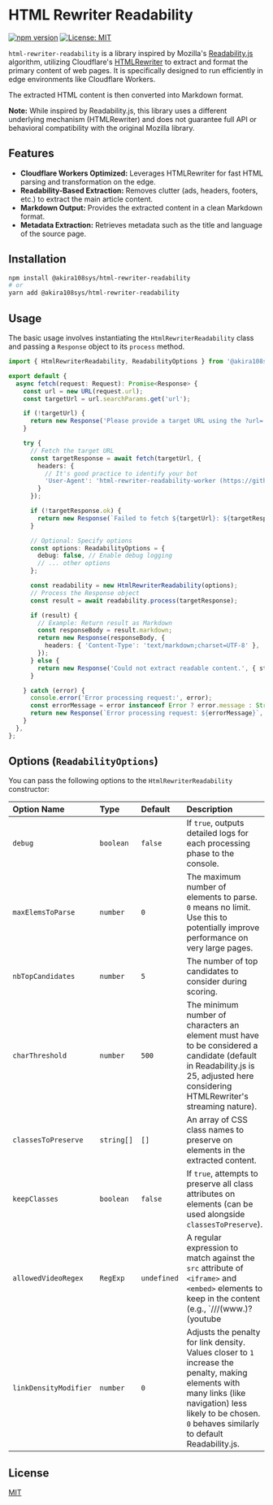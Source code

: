 # HTML Rewriter Readability

[![npm version](https://badge.fury.io/js/@akira108sys/html-rewriter-readability.svg)](https://badge.fury.io/js/@akira108sys/html-rewriter-readability)
[![License: MIT](https://img.shields.io/badge/License-MIT-yellow.svg)](https://opensource.org/licenses/MIT)

`html-rewriter-readability` is a library inspired by Mozilla's [Readability.js](https://github.com/mozilla/readability) algorithm, utilizing Cloudflare's [HTMLRewriter](https://developers.cloudflare.com/workers/runtime-apis/html-rewriter/) to extract and format the primary content of web pages. It is specifically designed to run efficiently in edge environments like Cloudflare Workers.

The extracted HTML content is then converted into Markdown format.

**Note:** While inspired by Readability.js, this library uses a different underlying mechanism (HTMLRewriter) and does not guarantee full API or behavioral compatibility with the original Mozilla library.

## Features

*   **Cloudflare Workers Optimized:** Leverages HTMLRewriter for fast HTML parsing and transformation on the edge.
*   **Readability-Based Extraction:** Removes clutter (ads, headers, footers, etc.) to extract the main article content.
*   **Markdown Output:** Provides the extracted content in a clean Markdown format.
*   **Metadata Extraction:** Retrieves metadata such as the title and language of the source page.

## Installation

```bash
npm install @akira108sys/html-rewriter-readability
# or
yarn add @akira108sys/html-rewriter-readability
```

## Usage

The basic usage involves instantiating the `HtmlRewriterReadability` class and passing a `Response` object to its `process` method.

```typescript
import { HtmlRewriterReadability, ReadabilityOptions } from '@akira108sys/html-rewriter-readability';

export default {
  async fetch(request: Request): Promise<Response> {
    const url = new URL(request.url);
    const targetUrl = url.searchParams.get('url');

    if (!targetUrl) {
      return new Response('Please provide a target URL using the ?url= parameter.', { status: 400 });
    }

    try {
      // Fetch the target URL
      const targetResponse = await fetch(targetUrl, {
        headers: {
          // It's good practice to identify your bot
          'User-Agent': 'html-rewriter-readability-worker (https://github.com/akira108/html-rewriter-readability)'
        }
      });

      if (!targetResponse.ok) {
        return new Response(`Failed to fetch ${targetUrl}: ${targetResponse.statusText}`, { status: targetResponse.status });
      }

      // Optional: Specify options
      const options: ReadabilityOptions = {
        debug: false, // Enable debug logging
        // ... other options
      };

      const readability = new HtmlRewriterReadability(options);
      // Process the Response object
      const result = await readability.process(targetResponse);

      if (result) {
        // Example: Return result as Markdown
        const responseBody = result.markdown;
        return new Response(responseBody, {
          headers: { 'Content-Type': 'text/markdown;charset=UTF-8' },
        });
      } else {
        return new Response('Could not extract readable content.', { status: 500 });
      }

    } catch (error) {
      console.error('Error processing request:', error);
      const errorMessage = error instanceof Error ? error.message : String(error);
      return new Response(`Error processing request: ${errorMessage}`, { status: 500 });
    }
  },
};
```

## Options (`ReadabilityOptions`)

You can pass the following options to the `HtmlRewriterReadability` constructor:

| Option Name           | Type       | Default     | Description                                                                                                                                                                                                   |
| :-------------------- | :--------- | :---------- | :------------------------------------------------------------------------------------------------------------------------------------------------------------------------------------------------------------ |
| `debug`               | `boolean`  | `false`     | If `true`, outputs detailed logs for each processing phase to the console.                                                                                                                                    |
| `maxElemsToParse`     | `number`   | `0`         | The maximum number of elements to parse. `0` means no limit. Use this to potentially improve performance on very large pages.                                                                                 |
| `nbTopCandidates`     | `number`   | `5`         | The number of top candidates to consider during scoring.                                                                                                                                                      |
| `charThreshold`       | `number`   | `500`       | The minimum number of characters an element must have to be considered a candidate (default in Readability.js is 25, adjusted here considering HTMLRewriter's streaming nature).                              |
| `classesToPreserve`   | `string[]` | `[]`        | An array of CSS class names to preserve on elements in the extracted content.                                                                                                                                 |
| `keepClasses`         | `boolean`  | `false`     | If `true`, attempts to preserve all class attributes on elements (can be used alongside `classesToPreserve`).                                                                                                 |
| `allowedVideoRegex`   | `RegExp`   | `undefined` | A regular expression to match against the `src` attribute of `<iframe>` and `<embed>` elements to keep in the content (e.g., `/\/\/(www\.)?(youtube                                                           | vimeo)\.com/i`). Most video elements are removed by default. |
| `linkDensityModifier` | `number`   | `0`         | Adjusts the penalty for link density. Values closer to `1` increase the penalty, making elements with many links (like navigation) less likely to be chosen. `0` behaves similarly to default Readability.js. |

## License

[MIT](LICENSE)
